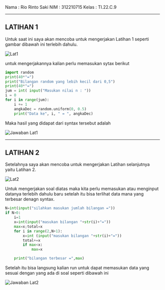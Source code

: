 Nama : Rio Rinto Saki
NIM : 312210715
Kelas : TI.22.C.9
_________________________________________________________________________________________
## LATIHAN 1
Untuk saat ini saya akan mencoba untuk mengerjakan Latihan 1 seperti gambar dibawah ini terlebih dahulu.

![Lat1](https://user-images.githubusercontent.com/72906579/98434023-757f6f80-20fe-11eb-84c8-f932fae7a155.png)

untuk mengerjakannya kalian perlu memasukan sytax berikut 

```python
import random
print(40*"=")
print("Bilangan random yang lebih kecil dari 0,5")
print(40*"=")
jum = int( input("Masukan nilai n : "))
i = 0
for i in range(jum):
    i += 1
    angkaDec = random.uniform(0, 0.5)
    print("Data ke", i, " = ", angkaDec)
```
Maka hasil yang didapat dari syntax tersebut adalah

![Jawaban Lat1](https://user-images.githubusercontent.com/72906579/98442996-17bd4880-213b-11eb-85c9-020f57559768.png)
_______________________________________________________________________________________
## LATIHAN 2
Setelahnya saya akan mencoba untuk mengerjakan Latihan selanjutnya yaitu Latihan 2.

![Lat2](https://user-images.githubusercontent.com/72906579/98442065-1557f000-2135-11eb-961c-530168029224.png)


Untuk mengerjakan soal diatas maka kita perlu memasukan atau menginput datanya terlebih dahulu baru setelah itu bisa terlihat data mana yang terbesar denagn syntax.
```python
N=int(input("silahkan masukan jumlah bilangan ="))
if N>0:
    i=1
    x=int(input("masukan bilangan "+str(i)+"="))
    max=x;total=x
    for i in range(2,N+1):
        x=int (input("masukan bilangan "+str(i)+"="))
        total+=x
        if max<x:
            max=x

    print("bilangan terbesar =",max)
```
Setelah itu bisa langsung kalian run untuk dapat memasukan data yang sesuai dengan yang ada di soal seperti dibawah ini

![Jawaban Lat2](https://user-images.githubusercontent.com/72906579/98442806-a761f780-2139-11eb-9f58-65ddeecf8eab.png)
